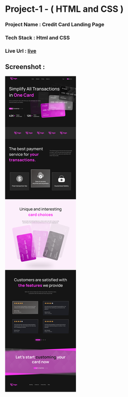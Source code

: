 # Project-1 - ( HTML and CSS )

### Project Name : Credit Card Landing Page

### Tech Stack : Html and CSS

### Live Url : [live](https://technoprabin.github.io/Ineuron_assignments_prabin/HTML_CSS_Projects/Project%201/)

## Screenshot :

![Project 1](./Credit%20card%20landing%20page.png)
